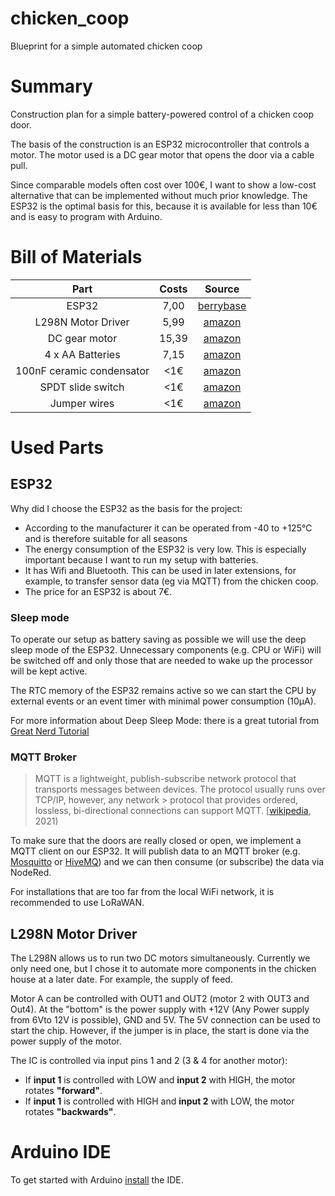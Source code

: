 # chicken_coop
Blueprint for a simple automated chicken coop

# Summary

Construction plan for a simple battery-powered control of a chicken coop door.

The basis of the construction is an ESP32 microcontroller that controls a motor. The motor used is a DC gear motor that opens the door via a cable pull.

Since comparable models often cost over 100€, I want to show a low-cost alternative that can be implemented without much prior knowledge. The ESP32 is the optimal basis for this, because it is available for less than 10€ and is easy to program with Arduino.

# Bill of Materials

| Part      | Costs       | Source                          |
| :---:     | :-:         | :-:                             |
| ESP32     | 7,00         | [berrybase](https://www.berrybase.de/dev.-boards/esp8266-esp32-d1-mini/boards/dfrobot-firebeetle-esp32-e-iot-microcontroller-40-wlan-bluetooth-41?sPartner=g_shopping&gclid=Cj0KCQiAieWOBhCYARIsANcOw0xQ2V2XK0BZ4D0wuKFr1zgEPUG9Gw_NbxFlbUV5AfoqsegRdoo04fMaAsdVEALw_wcB) |
| L298N Motor Driver | 5,99 | [amazon](https://www.amazon.de/DollaTek-Controller-Board-Modul-verdoppeln-Smart-Auto-Roboter/dp/B07DK6Q8F9/ref=asc_df_B07DK6Q8F9/?tag=googshopde-21&linkCode=df0&hvadid=407376180407&hvpos=&hvnetw=g&hvrand=3184291338626227148&hvpone=&hvptwo=&hvqmt=&hvdev=c&hvdvcmdl=&hvlocint=&hvlocphy=9041896&hvtargid=pla-717167482690&psc=1&th=1&psc=1&tag=&ref=&adgrpid=87437852872&hvpone=&hvptwo=&hvadid=407376180407&hvpos=&hvnetw=g&hvrand=3184291338626227148&hvqmt=&hvdev=c&hvdvcmdl=&hvlocint=&hvlocphy=9041896&hvtargid=pla-717167482690) |
|DC gear motor |15,39| [amazon](https://www.amazon.de/FTVOGUE-Drehmomentstarker-Langsamer-Elektromotor-Wellendurchmesser/dp/B07NY7GJ8F/ref=sr_1_19__mk_de_DE=ÅMÅŽÕÑ&crid=7HDI2RGU49YB&keywords=DC+Motor+12V+getriebe&qid=1641639284&sprefix=dc+motor+12v+getriebe%2Caps%2C72&sr=8-19)|
|4 x AA Batteries |7,15| [amazon](https://www.amazon.de/AmazonBasics-AA-Batterien-Kapazität-wiederaufladbar-vorgeladen-Schwarz/dp/B07NWT6YLD/ref=sr_1_3__mk_de_DE=ÅMÅŽÕÑ&crid=2L9RGNPBIFRLF&keywords=aa%2Bakku&qid=1641639500&s=ce-de&sprefix=aa%2Bakku%2Celectronics%2C81&sr=1-3&th=1)|
|100nF ceramic condensator|<1€| [amazon](https://www.amazon.de/Generic-Stück-100nF-0-1uF-Keramikkondensator/dp/B01LWWKAIB/ref=sr_1_5?crid=20BK1WO5QNVKL&keywords=100nf+keramikkondensator&qid=1641639603&sprefix=100nF%2Caps%2C87&sr=8-5)|
|SPDT slide switch|<1€|[amazon](https://www.amazon.de/Sourcingmap-Schiebeschalter-Positionen-einpoliger-Umschalter/dp/B007Q854MS/ref=sr_1_13__mk_de_DE=ÅMÅŽÕÑ&crid=175HBGJSCFUBC&keywords=SPDT+slide+switch&qid=1641639692&sprefix=spdt+slide+switch%2Caps%2C73&sr=8-13)|
|Jumper wires|<1€|[amazon](https://www.amazon.de/Female-Female-Male-Female-Male-Male-Steckbrücken-Drahtbrücken-bunt/dp/B01EV70C78/ref=sr_1_1_sspa__mk_de_DE=ÅMÅŽÕÑ&crid=1D3XLIKPKA47I&keywords=jumper+wires&qid=1641639850&sprefix=jumper+wires%2Caps%2C87&sr=8-1-spons&psc=1&spLa=ZW5jcnlwdGVkUXVhbGlmaWVyPUExNkJXOTVKMjQzUUU3JmVuY3J5cHRlZElkPUEwNDI2MTE3MjVLMk9BSzZOV1YzUCZlbmNyeXB0ZWRBZElkPUExMDAwNjg1MUFSNzFTUlhGM0hSOSZ3aWRnZXROYW1lPXNwX2F0ZiZhY3Rpb249Y2xpY2tSZWRpcmVjdCZkb05vdExvZ0NsaWNrPXRydWU=)|

# Used Parts

## ESP32

Why did I choose the ESP32 as the basis for the project:

 * According to the manufacturer it can be operated from -40 to +125°C and is therefore suitable for all seasons
 * The energy consumption of the ESP32 is very low. This is especially important because I want to run my setup with batteries.
 * It has Wifi and Bluetooth. This can be used in later extensions, for example, to transfer sensor data (eg via MQTT) from the chicken coop.
 * The price for an ESP32 is about 7€.

### Sleep mode

To operate our setup as battery saving as possible we will use the deep sleep mode of the ESP32. Unnecessary components (e.g. CPU or WiFi) will be switched off and only those that are needed to wake up the processor will be kept active.

The RTC memory of the ESP32 remains active so we can start the CPU by external events or an event timer with minimal power consumption (10µA).

For more information about Deep Sleep Mode: there is a great tutorial from [Great Nerd Tutorial](https://randomnerdtutorials.com/esp32-deep-sleep-arduino-ide-wake-up-sources/)

### MQTT Broker

> MQTT is a lightweight, publish-subscribe network protocol that transports messages between devices. The protocol usually runs over TCP/IP, however, any network > protocol that provides ordered, lossless, bi-directional connections can support MQTT. [[wikipedia](https://en.wikipedia.org/wiki/MQTT), 2021)

To make sure that the doors are really closed or open, we implement a MQTT client on our ESP32. It will publish data to an MQTT broker (e.g. [Mosquitto](https://mosquitto.org) or [HiveMQ](https://www.hivemq.com)) and we can then consume (or subscribe) the data via NodeRed.

For installations that are too far from the local WiFi network, it is recommended to use LoRaWAN.

## L298N Motor Driver

The L298N allows us to run two DC motors simultaneously. Currently we only need one, but I chose it to automate more components in the chicken house at a later date. For example, the supply of feed.

Motor A can be controlled with OUT1 and OUT2 (motor 2 with OUT3 and Out4). At the "bottom" is the power supply with +12V (Any Power supply from 6Vto 12V is possible), GND and 5V. The 5V connection can be used to start the chip. However, if the jumper is in place, the start is done via the power supply of the motor.

The IC is controlled via input pins 1 and 2 (3 & 4 for another motor):
 * If **input 1** is controlled with LOW and **input 2** with HIGH, the motor rotates **"forward"**.
 * If **input 1** is controlled with HIGH and **input 2** with LOW, the motor rotates **"backwards"**.

# Arduino IDE

To get started with Arduino [install](https://www.arduino.cc/en/Guide/macOS) the IDE.
